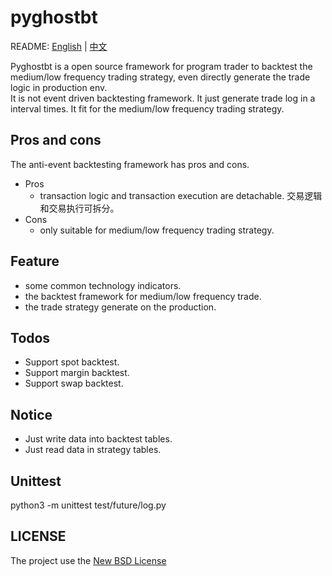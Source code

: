 # pyghostbt

README: [English](https://github.com/strengthening/pyghostbt/blob/master/README.md) | [中文](https://github.com/strengthening/pyghostbt/blob/master/README-zh.md)

Pyghostbt is a open source framework for program trader to backtest the medium/low frequency trading strategy, even directly generate the trade logic in production env.    
It is not event driven backtesting framework. It just generate trade log in a interval times. It fit for the medium/low frequency trading strategy. 

## Pros and cons
The anti-event backtesting framework has pros and cons.

- Pros
    - transaction logic and transaction execution are detachable.  交易逻辑和交易执行可拆分。
- Cons
    - only suitable for medium/low frequency trading strategy.

## Feature

- some common technology indicators.
- the backtest framework for medium/low frequency trade.
- the trade strategy generate on the production.

## Todos

- Support spot backtest.
- Support margin backtest.
- Support swap backtest.

## Notice

- Just write data into backtest tables.
- Just read data in strategy tables.

## Unittest
python3 -m unittest test/future/log.py

## LICENSE

The project use the [New BSD License](./LICENSE)
